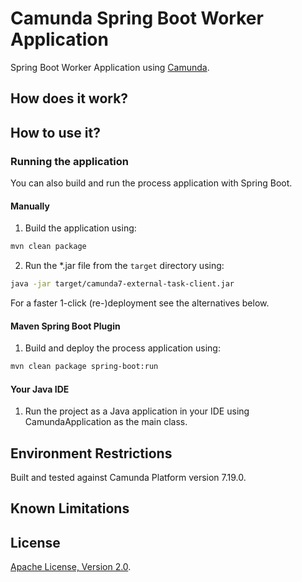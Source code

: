 # Camunda Spring Boot Worker Application
Spring Boot Worker Application using [Camunda](http://docs.camunda.org).

## How does it work?

## How to use it?

### Running the application
You can also build and run the process application with Spring Boot.

#### Manually
1. Build the application using:

```bash
mvn clean package
```
2. Run the *.jar file from the `target` directory using:

```bash
java -jar target/camunda7-external-task-client.jar
```

For a faster 1-click (re-)deployment see the alternatives below.

#### Maven Spring Boot Plugin
1. Build and deploy the process application using:

```bash
mvn clean package spring-boot:run
```

#### Your Java IDE
1. Run the project as a Java application in your IDE using CamundaApplication as the main class.

## Environment Restrictions
Built and tested against Camunda Platform version 7.19.0.

## Known Limitations

## License
[Apache License, Version 2.0](http://www.apache.org/licenses/LICENSE-2.0).
